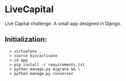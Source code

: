 # LiveCapital
Live Capital challenge. A small app designed in Django.

## Initialization:
```console
  > virtualenv .
  > source bin/activate
  > cd app
  > pip install -r requirements.txt
  > python manage.py migrate && \
  > python manage.py runserver

```
